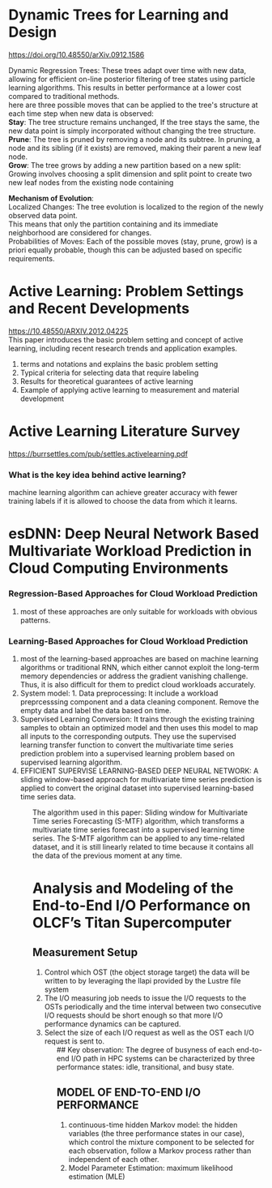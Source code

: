# Dynamic Trees for Learning and Design
https://doi.org/10.48550/arXiv.0912.1586  <br>

  Dynamic Regression Trees: These trees adapt over time with new data, allowing for efficient on-line posterior filtering of tree states using particle learning algorithms. This results in better performance at a lower cost compared to traditional methods. <br/>
  here are three possible moves that can be applied to the tree's structure at each time step when new data is observed:<br>
  **Stay**: The tree structure remains unchanged,  If the tree stays the same, the new data point is simply incorporated without changing the tree structure. <br/>
  **Prune**: The tree is pruned by removing a node and its subtree. In pruning, a node and its sibling (if it exists) are removed, making their parent a new leaf node.  <br/>
**Grow**: The tree grows by adding a new partition based on a new split: Growing involves choosing a split dimension and split point to create two new leaf nodes from the existing node containing  <br/>


**Mechanism of Evolution**:<br>
Localized Changes: The tree evolution is localized to the region of the newly observed data point. <br>
This means that only the partition containing and its immediate neighborhood are considered for changes. <br>
Probabilities of Moves: Each of the possible moves (stay, prune, grow) is a priori equally probable, though this can be adjusted based on specific requirements. <br>


# Active Learning: Problem Settings and Recent Developments
https://10.48550/ARXIV.2012.04225 <br>
This paper introduces the basic problem setting and concept of active learning, including recent research trends and application examples.<br>
<ol>
  <li> terms and notations and explains the basic problem setting</li>
  <li> Typical criteria for selecting data that require labeling</li>
  <li> Results for theoretical guarantees of active learning</li>
  <li> Example of applying active learning to measurement and material development </li>
</ol>


# Active Learning Literature Survey
https://burrsettles.com/pub/settles.activelearning.pdf

### What is the key idea behind active learning?
machine learning algorithm can achieve greater accuracy with fewer training labels if it is allowed to choose the data from which it learns.



# esDNN: Deep Neural Network Based Multivariate Workload Prediction in Cloud Computing Environments

### Regression-Based Approaches for Cloud Workload Prediction
1. most of these approaches are only suitable for workloads with obvious patterns.

### Learning-Based Approaches for Cloud Workload Prediction
<ol>
 <li> most of the learning-based approaches are based on machine learning algorithms or traditional RNN, which either cannot exploit the long-term memory dependencies or address the gradient vanishing challenge. Thus, it is also difficult for them to predict cloud workloads accurately.
<li>  System model: 1. Data preprocessing: It include a workload preprcesssing component and a data cleaning component. Remove the empty data and label the data based on time. 
<li> Supervised Learning Conversion: It trains through the existing training samples to obtain an optimized model and then uses this model to map all inputs to the corresponding outputs. They use the supervised learning transfer function to convert the multivariate time series prediction problem into a supervised learning problem based on supervised learning algorithm.
<li>  EFFICIENT SUPERVISE LEARNING-BASED DEEP NEURAL NETWORK: A sliding window-based approach for multivariate time series prediction is applied to convert the original dataset into supervised learning-based time series data. 

<ol>

The algorithm used in this paper:
Sliding window for Multivariate Time series Forecasting (S-MTF) algorithm, which transforms a multivariate time series forecast into a supervised learning time series. The S-MTF algorithm can be applied to any time-related dataset, and it is still linearly related to time because it contains all the data of the previous moment at any time.


# Analysis and Modeling of the End-to-End I/O Performance on OLCF’s Titan Supercomputer

## Measurement Setup
<ol>
<li> Control which OST (the object storage target) the data will be written to  by leveraging the llapi provided by the Lustre file system
<li> The I/O measuring job needs to issue the I/O requests to the OSTs periodically and the time interval between two consecutive I/O requests should be short enough so that more I/O performance dynamics can be captured.
<li> Select the size of each I/O request as well as the OST each I/O request is sent to.


<ol>
## Key observation: The degree of busyness of each end-to-end I/O path in HPC systems can be characterized by three performance states: idle, transitional, and busy state.

## MODEL OF END-TO-END I/O PERFORMANCE
<ol>
<li> continuous-time hidden Markov model: the hidden variables (the three performance states in our case), which control the mixture component to be selected for each observation, follow a Markov process rather than independent of each other.
<li> Model Parameter Estimation: maximum likelihood estimation (MLE) 

<ol>




